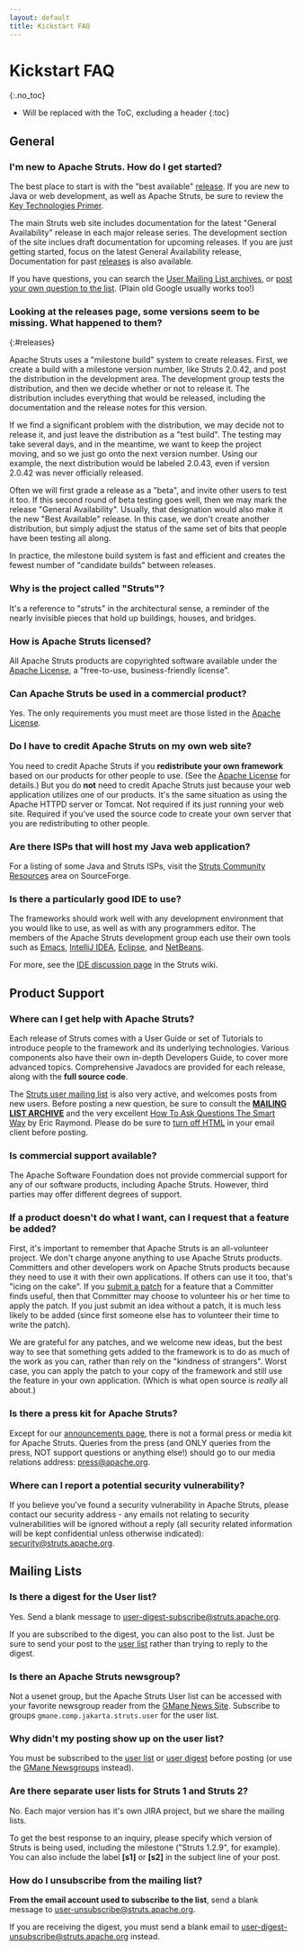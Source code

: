 ```yaml
---
layout: default
title: Kickstart FAQ
---
```


# Kickstart FAQ
{:.no_toc}

* Will be replaced with the ToC, excluding a header
{:toc}

## General

### I'm new to Apache Struts. How do I get started?

The best place to start is with the "best available" [release](releases).
If you are new to Java or web development, as well as Apache Struts, be sure to review the
[Key Technologies Primer](primer).

The main Struts web site includes documentation for the latest "General Availability" release
in each major release series. The development section of the site inclues draft documentation
for upcoming releases. If you are just getting started, focus on the latest General
Availability release, Documentation for past [releases](releases) is also available.

If you have questions, you can search the [User Mailing List archives](mail.html#archives),
or [post your own question to the list](mail). (Plain old Google usually works too!)

### Looking at the releases page, some versions seem to be missing. What happened to them?
{:#releases}

Apache Struts uses a "milestone build" system to create releases. First, we create a build
with a milestone version number, like Struts 2.0.42, and post the distribution in the development area.
The development group tests the distribution, and then we decide whether or not to release it.
The distribution includes everything that would be released, including the documentation and the release notes
for this version.

If we find a significant problem with the distribution, we may decide not to release it, and just leave
the distribution as a "test build". The testing may take several days, and in the meantime, we want to keep
the project moving, and so we just go onto the next version number.
Using our example, the next distribution would be labeled 2.0.43, even if version 2.0.42 was never officially
released.

Often we will first grade a release as a "beta", and invite other users to test it too. If this second
round of beta testing goes well, then we may mark the release "General Availability".
Usually, that designation would also make it the new "Best Available" release. In this case, we don't create
another distribution, but simply adjust the status of the same set of bits that people have been testing all along.

In practice, the milestone build system is fast and efficient and creates the fewest number of "candidate builds"
between releases.

### Why is the project called "Struts"?

It's a reference to "struts" in the architectural sense, a reminder of the nearly invisible pieces that hold up
buildings, houses, and bridges.

### How is Apache Struts licensed?

All Apache Struts products are copyrighted software available under the [Apache License](http://www.apache.org/licenses),
a &quot;free-to-use, business-friendly license&quot;.

### Can Apache Struts be used in a commercial product?

Yes. The only requirements you must meet are those listed in the [Apache License](http://www.apache.org/licenses).

### Do I have to credit Apache Struts on my own web site?

You need to credit Apache Struts if you **redistribute your own framework** based on our products
for other people to use. (See the [Apache License](http://www.apache.org/LICENSE) for details.)
But you do **not** need to credit Apache Struts just because your web application utilizes one of our products.
It's the same situation as using the Apache HTTPD server or Tomcat. Not required if its just running your web site.
Required if you've used the source code to create your own server that you are redistributing to other people.

### Are there ISPs that will host my Java web application?

For a listing of some Java and Struts ISPs, visit the [Struts Community Resources](http://struts.sf.net/community/index)
area on SourceForge.

### Is there a particularly good IDE to use?

The frameworks should work well with any development environment that you would like to use, as well as with any
programmers editor. The members of the Apache Struts development group each use their own tools such as
[Emacs](http://www.gnu.org/software/emacs/emacs), [IntelliJ IDEA](http://www.jetbrains.com/idea/),
[Eclipse](http://www.eclipse.org/), and [NetBeans](http://www.netbeans.org/).

For more, see the [IDE discussion page](http://wiki.apache.org/struts/StrutsMyFavoriteIDE) in the Struts wiki.

## Product Support

### Where can I get help with Apache Struts?

Each release of Struts comes with a User Guide or set of Tutorials to introduce people to the framework
and its underlying technologies. Various components also have their own in-depth Developers Guide, to cover
more advanced topics. Comprehensive Javadocs are provided for each release, along with the **full source code**.

The [Struts user mailing list](mail) is also very active, and welcomes posts from new users. Before
posting a new question, be sure to consult the **[MAILING LIST ARCHIVE](mail.html#Archives)**
and the very excellent [How To Ask Questions The Smart Way](http://www.catb.org/~esr/faqs/smart-questions)
by Eric Raymond. Please do be sure to [turn off HTML](http://expita.com/nomime) in your
email client before posting.

### Is commercial support available?

The Apache Software Foundation does not provide commercial support for any of our software products,
including Apache Struts. However, third parties may offer different degrees of support.

### If a product doesn't do what I want, can I request that a feature be added?

First, it's important to remember that Apache Struts is an all-volunteer project. We don't charge anyone
anything to use Apache Struts products. Committers and other developers work on Apache Struts products because
they need to use it with their own applications. If others can use it too, that's "icing on the cake".
If you [submit a patch](helping) for a feature that a Committer finds useful, then that
Committer may choose to volunteer his or her time to apply the patch.
If you just submit an idea without a patch, it is much less likely to be added (since first someone else has to
volunteer their time to write the patch).

We are grateful for any patches, and we welcome new ideas, but the best way to see that something gets added
to the framework is to do as much of the work as you can, rather than rely on the "kindness of strangers".
Worst case, you can apply the patch to your copy of the framework and still use the feature in your own application.
(Which is what open source is *really* all about.)

### Is there a press kit for Apache Struts?

Except for our [announcements page](announce), there is not a formal press or media kit for Apache Struts.
Queries from the press (and ONLY queries from the press, NOT support questions or anything else!)
should go to our media relations address: [press@apache.org](mailto:press@apache.org).

### Where can I report a potential security vulnerability?

If you believe you've found a security vulnerability in Apache Struts, please contact our security address - any
emails not relating to security vulnerabilities will be ignored without a reply (all security related information
will be kept confidential unless otherwise indicated): [security@struts.apache.org](mailto:security@struts.apache.org).

## Mailing Lists

### Is there a digest for the User list?

Yes. Send a blank message to [user-digest-subscribe@struts.apache.org](mailto:user-digest-subscribe@struts.apache.org).

If you are subscribed to the digest, you can also post to the list. Just be sure to send your post to
the [user list](mailto:user@struts.apache.org) rather than trying to reply to the digest.

### Is there an Apache Struts newsgroup?

Not a usenet group, but the Apache Struts User list can be accessed with your favorite newsgroup reader from
the [GMane News Site](http://news.gmane.org/). Subscribe to groups `gmane.comp.jakarta.struts.user`
for the user list.

### Why didn't my posting show up on the user list?

You must be subscribed to the [user list](mailto:user-subscribe@struts.apache.org) or
[user digest](mailto:user-digest-subscribe@struts.apache.org) before posting (or use the
[GMane Newsgroups](http://news.gmane.org) instead).


### Are there separate user lists for Struts 1 and Struts 2?

No. Each major version has it's own JIRA project, but we share the mailing lists.

To get the best response to an inquiry, please specify which version of Struts is being used,
including the milestone ("Struts 1.2.9", for example). You can also include the label **\[s1]**
or **\[s2]** in the subject line of your post.

### How do I unsubscribe from the mailing list?

**From the email account used to subscribe to the list**, send a blank message to
[user-unsubscribe@struts.apache.org](mailto:user-unsubscribe@struts.apache.org).

If you are receiving the digest, you must send a blank email to
[user-digest-unsubscribe@struts.apache.org](mailto:user-digest-unsubscribe@struts.apache.org) instead.
